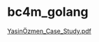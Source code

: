 # bc4m_golang
[YasinÖzmen_Case_Study.pdf](https://github.com/yasinozmen/bc4m_golang/files/12063001/YasinOzmen_Case_Study.pdf)
